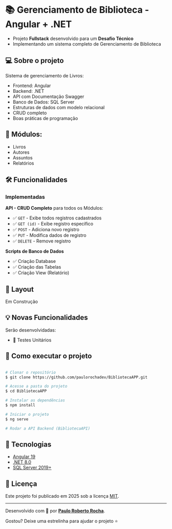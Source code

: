 # 📚 Gerenciamento de Biblioteca - Angular + .NET

- Projeto **Fullstack** desenvolvido para um **Desafio Técnico**
- Implementando um sistema completo de Gerenciamento de Biblioteca

## :computer: Sobre o projeto

Sistema de gerenciamento de Livros:

- Frontend: Angular
- Backend: .NET
- API com Documentação Swagger
- Banco de Dados: SQL Server
- Estruturas de dados com modelo relacional
- CRUD completo
- Boas práticas de programação

## :wrench: Módulos:

- Livros
- Autores
- Assuntos
- Relatórios

## 🛠 Funcionalidades

### Implementadas

**API - CRUD Completo** para todos os Módulos:
- :white_check_mark: `GET` - Exibe todos registros cadastrados
- :white_check_mark: `GET (id)` - Exibe registro específico
- :white_check_mark: `POST` - Adiciona novo registro
- :white_check_mark: `PUT` - Modifica dados de registro
- :white_check_mark: `DELETE` - Remove registro

**Scripts de Banco de Dados**
- :white_check_mark: Criação Database
- :white_check_mark: Criação das Tabelas
- :white_check_mark: Criação View (Relatório)

## :art: Layout

Em Construção

## :bulb: Novas Funcionalidades

Serão desenvolvidadas:

- :white_square_button: Testes Unitários

## :open_file_folder: Como executar o projeto

```bash

# Clonar o repositório
$ git clone https://github.com/paulorochadev/BibliotecaAPP.git

# Acesse a pasta do projeto
$ cd BibliotecaAPP

# Instalar as dependências
$ npm install

# Iniciar o projeto
$ ng serve

# Rodar a API Backend (BibliotecaAPI)

```

## :rocket: Tecnologias

- [Angular 19][angular]
- [.NET 8.0][net]
- [SQL Server 2019+][sql]

## :scroll: Licença

Este projeto foi publicado em 2025 sob a licença [MIT](./LICENSE).

-------------

Desenvolvido com :green_heart: por [**Paulo Roberto Rocha**][linkdin_eu].

Gostou? Deixe uma estrelinha para ajudar o projeto :star:

[angular]: https://angular.dev/
[net]: https://dotnet.microsoft.com/pt-br/
[sql]: https://www.microsoft.com/pt-br/sql-server

[linkdin_eu]: https://www.linkedin.com/in/paulo-rocha-b8556980/